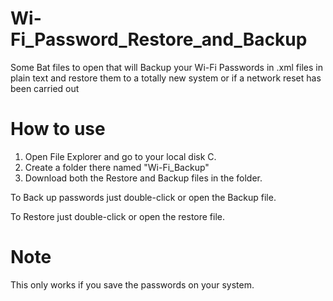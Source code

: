 # Wi-Fi_Password_Restore_and_Backup
Some Bat files to open that will Backup your Wi-Fi Passwords in .xml files in plain text and restore them to a totally new system or if a network reset has been carried out
# How to use
1. Open File Explorer and go to your local disk C.
2. Create a folder there named "Wi-Fi_Backup"
3. Download both the Restore and Backup files in the folder.

To Back up passwords just double-click or open the Backup file. 

To Restore just double-click or open the restore file.
# Note 
This only works if you save the passwords on your system.
